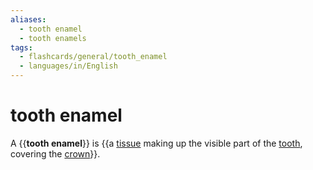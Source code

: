 ```yaml
---
aliases:
  - tooth enamel
  - tooth enamels
tags:
  - flashcards/general/tooth_enamel
  - languages/in/English
---
```


# tooth enamel

A {{__tooth enamel__}} is {{a [tissue](tissue%20(biology).md) making up the visible part of the [tooth](tooth.md), covering the [crown](crown%20(tooth).md)}}. <!--SR:!2024-10-20,386,290!2024-07-01,296,288-->

